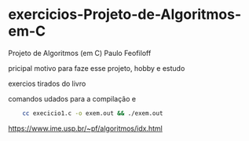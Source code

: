 # exercicios-Projeto-de-Algoritmos-em-C
Projeto de Algoritmos (em C) Paulo Feofiloff

pricipal motivo para faze esse projeto, hobby e estudo

exercios tirados do livro

comandos udados para a compilação e

```bash
    cc execicio1.c -o exem.out && ./exem.out 
```

https://www.ime.usp.br/~pf/algoritmos/idx.html